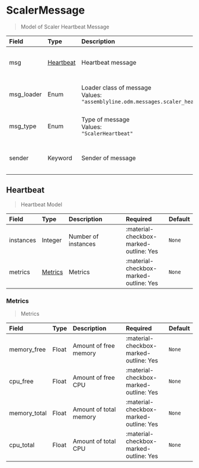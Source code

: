 [comment]: # (AUTOGENERATED MARKDOWN CONTENT. UPDATES TO ODM DOCUMENTATION SHOULD BE DONE THROUGH ASSEMBLYLINE-BASE REPO!)
# ScalerMessage
> Model of Scaler Heartbeat Message

| Field | Type | Description | Required | Default |
| :--- | :--- | :--- | :--- | :--- |
| msg | [Heartbeat](/assemblyline4_docs/odm/messages/scaler_heartbeat/#heartbeat) | Heartbeat message | <div style="width:100px">:material-checkbox-marked-outline: Yes</div> | `None` |
| msg_loader | Enum | Loader class of message<br>Values:<br>`"assemblyline.odm.messages.scaler_heartbeat.ScalerMessage"` | <div style="width:100px">:material-checkbox-marked-outline: Yes</div> | `assemblyline.odm.messages.scaler_heartbeat.ScalerMessage` |
| msg_type | Enum | Type of message<br>Values:<br>`"ScalerHeartbeat"` | <div style="width:100px">:material-checkbox-marked-outline: Yes</div> | `ScalerHeartbeat` |
| sender | Keyword | Sender of message | <div style="width:100px">:material-checkbox-marked-outline: Yes</div> | `None` |


[comment]: # (AUTOGENERATED MARKDOWN CONTENT. UPDATES TO ODM DOCUMENTATION SHOULD BE DONE THROUGH ASSEMBLYLINE-BASE REPO!)
## Heartbeat
> Heartbeat Model

| Field | Type | Description | Required | Default |
| :--- | :--- | :--- | :--- | :--- |
| instances | Integer | Number of instances | <div style="width:100px">:material-checkbox-marked-outline: Yes</div> | `None` |
| metrics | [Metrics](/assemblyline4_docs/odm/messages/scaler_heartbeat/#metrics) | Metrics | <div style="width:100px">:material-checkbox-marked-outline: Yes</div> | `None` |


[comment]: # (AUTOGENERATED MARKDOWN CONTENT. UPDATES TO ODM DOCUMENTATION SHOULD BE DONE THROUGH ASSEMBLYLINE-BASE REPO!)
### Metrics
> Metrics

| Field | Type | Description | Required | Default |
| :--- | :--- | :--- | :--- | :--- |
| memory_free | Float | Amount of free memory | <div style="width:100px">:material-checkbox-marked-outline: Yes</div> | `None` |
| cpu_free | Float | Amount of free CPU | <div style="width:100px">:material-checkbox-marked-outline: Yes</div> | `None` |
| memory_total | Float | Amount of total memory | <div style="width:100px">:material-checkbox-marked-outline: Yes</div> | `None` |
| cpu_total | Float | Amount of total CPU | <div style="width:100px">:material-checkbox-marked-outline: Yes</div> | `None` |



